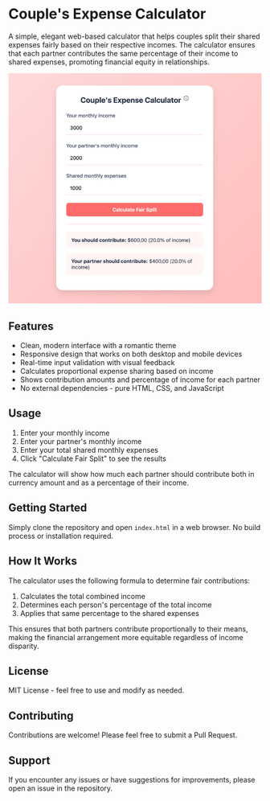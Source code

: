 # Couple's Expense Calculator

A simple, elegant web-based calculator that helps couples split their shared expenses fairly based on their respective incomes. The calculator ensures that each partner contributes the same percentage of their income to shared expenses, promoting financial equity in relationships.

![Calculator Preview](/preview.png)

## Features

- Clean, modern interface with a romantic theme
- Responsive design that works on both desktop and mobile devices
- Real-time input validation with visual feedback
- Calculates proportional expense sharing based on income
- Shows contribution amounts and percentage of income for each partner
- No external dependencies - pure HTML, CSS, and JavaScript

## Usage

1. Enter your monthly income
2. Enter your partner's monthly income
3. Enter your total shared monthly expenses
4. Click "Calculate Fair Split" to see the results

The calculator will show how much each partner should contribute both in currency amount and as a percentage of their income.

## Getting Started

Simply clone the repository and open `index.html` in a web browser. No build process or installation required.

## How It Works

The calculator uses the following formula to determine fair contributions:

1. Calculates the total combined income
2. Determines each person's percentage of the total income
3. Applies that same percentage to the shared expenses

This ensures that both partners contribute proportionally to their means, making the financial arrangement more equitable regardless of income disparity.

## License

MIT License - feel free to use and modify as needed.

## Contributing

Contributions are welcome! Please feel free to submit a Pull Request.

## Support

If you encounter any issues or have suggestions for improvements, please open an issue in the repository.